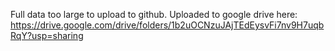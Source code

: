 Full data too large to upload to github. Uploaded to google drive here: https://drive.google.com/drive/folders/1b2uOCNzuJAjTEdEysvFi7nv9H7uqbRqY?usp=sharing
